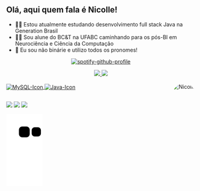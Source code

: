## Olá, aqui quem fala é Nicolle!

- 👨‍🚀 Estou atualmente estudando desenvolvimento full stack Java na Generation Brasil
- 🧑‍🔬 Sou alune do BC&T na UFABC caminhando para os pós-BI em Neurociência e Ciência da Computação
- 💚 Eu sou não binárie e utilizo todos os pronomes!

<div align="center">

  [![spotify-github-profile](https://spotify-github-profile.vercel.app/api/view?uid=nicollxss&cover_image=true&theme=novatorem&bar_color=79db76&bar_color_cover=false)](https://github.com/kittinan/spotify-github-profile)
  
</div>

<div align="center">
  <a href="https://github.com/santosnicolle">
  <img height="140em" src="https://github-readme-stats.vercel.app/api?username=santosnicolle&show_icons=true&theme=dark&include_all_commits=true&count_private=true"/>
  <img height="140em" src="https://github-readme-stats.vercel.app/api/top-langs/?username=santosnicolle&layout=compact&langs_count=7&theme=dark"/>
</div>
  
  <div style="display: inline_block"><br>
  <img align="center" alt="MySQL-Icon" height="30" width="80" src="https://cdn.discordapp.com/attachments/949444480296157266/950690584295772160/58481057cef1014c0b5e4951.png">
  <img align="center" alt="Java-Icon" height="40" width="80" src="https://marcas-logos.net/wp-content/uploads/2020/11/Java-logo.png">
  <img align="right" alt="Nicolls" height="150" style="border-radius:50px;" src="https://media.giphy.com/media/Z96Ax1zh5aSsHczGve/giphy.gif">
</div>
  
##
  
<div>
  <a href="https://instagram.com/melodicdespair" target="_blank"><img height= "28em" src="https://cdn-icons-png.flaticon.com/128/174/174855.png" target="_blank"></a>
  <a href="https://www.linkedin.com/in/santosnicolle/" target="_blank"><img height="28em" src="https://cdn-icons-png.flaticon.com/128/174/174857.png" target="_blank"></a>
  <a href="https://open.spotify.com/user/nicollxss?si=4309b8f7a1654b94" target="_blank"><img height="28em" src="https://cdn-icons-png.flaticon.com/128/174/174872.png" target="_blank"></a>
  
 ![Snake animation](https://github.com/santosnicolle/santosnicolle/blob/output/github-contribution-grid-snake.svg)
  
</div>
